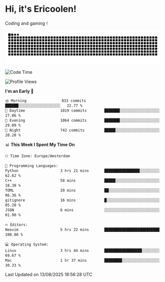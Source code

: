 # Hi, it's Ericoolen!
Coding and gaming！

<picture>
  <source media="(prefers-color-scheme: dark)" srcset="https://raw.githubusercontent.com/Eric-Song-Nop/Eric-Song-Nop/output/github-contribution-grid-snake-dark.svg">
  <source media="(prefers-color-scheme: light)" srcset="https://raw.githubusercontent.com/Eric-Song-Nop/Eric-Song-Nop/output/github-contribution-grid-snake.svg">
  <img alt="github contribution grid snake animation" src="https://raw.githubusercontent.com/Eric-Song-Nop/Eric-Song-Nop/output/github-contribution-grid-snake.svg">
</picture>

<!--START_SECTION:waka-->
![Code Time](http://img.shields.io/badge/Code%20Time-1%2C868%20hrs%2030%20mins-blue)

![Profile Views](http://img.shields.io/badge/Profile%20Views-0-blue)

**I'm an Early 🐤** 

```text
🌞 Morning                833 commits         ██████░░░░░░░░░░░░░░░░░░░   22.77 % 
🌆 Daytime                1019 commits        ███████░░░░░░░░░░░░░░░░░░   27.86 % 
🌃 Evening                1064 commits        ███████░░░░░░░░░░░░░░░░░░   29.09 % 
🌙 Night                  742 commits         █████░░░░░░░░░░░░░░░░░░░░   20.28 % 
```


📊 **This Week I Spent My Time On** 

```text
🕑︎ Time Zone: Europe/Amsterdam

💬 Programming Languages: 
Python                   3 hrs 21 mins       ████████████████░░░░░░░░░   62.62 % 
C++                      58 mins             █████░░░░░░░░░░░░░░░░░░░░   18.30 % 
TOML                     20 mins             ██░░░░░░░░░░░░░░░░░░░░░░░   06.36 % 
gitignore                16 mins             █░░░░░░░░░░░░░░░░░░░░░░░░   05.20 % 
JSON                     6 mins              ░░░░░░░░░░░░░░░░░░░░░░░░░   01.90 % 

🔥 Editors: 
Neovim                   5 hrs 22 mins       █████████████████████████   100.00 % 

💻 Operating System: 
Linux                    3 hrs 44 mins       █████████████████░░░░░░░░   69.67 % 
Mac                      1 hr 37 mins        ████████░░░░░░░░░░░░░░░░░   30.33 % 
```


 Last Updated on 13/08/2025 18:56:28 UTC
<!--END_SECTION:waka-->
